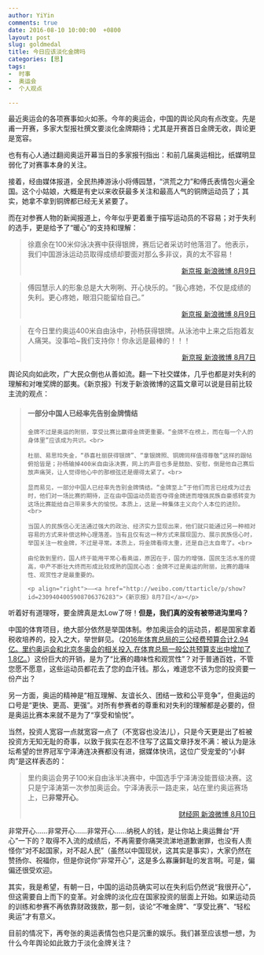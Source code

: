 ```yaml
---
author: YiYin
comments: true
date: 2016-08-10 10:00:00  +0800
layout: post
slug: goldmedal
title: 今日应该淡化金牌吗
categories: [思]
tags:
-  时事
-  奥运会
-  个人观点

---
```


最近奥运会的各项赛事如火如荼。今年的奥运会，中国的舆论风向有点改变。先是甫一开赛，多家大型报社撰文要淡化金牌期待；尤其是开赛首日金牌无收，舆论更是宽容。

也有有心人通过翻阅奥运开幕当日的多家报刊指出：和前几届奥运相比，纸媒明显弱化了对赛事本身的关注。

接着，经由媒体报道，全民热捧游泳小将傅园慧，“洪荒之力”和傅氏表情包火遍全国。这个小姑娘，大概是有史以来收获最多关注和最高人气的铜牌运动员了；其实，她拿不拿到铜牌都已经无关紧要了。

而在对参赛人物的新闻报道上，今年似乎更着重于描写运动员的不容易；对于失利的选手，更是给予了“暖心”的支持和理解：

<blockquote>
	徐嘉余在100米仰泳决赛中获得银牌，赛后记者采访时他落泪了。他表示，我们中国游泳运动员取得成绩却要面对那么多非议，真的太不容易！
	<p align="right"><a href="http://weibo.com/1644114654/E2Jxf3tNU">新京报 新浪微博 8月9日</a></p>
</blockquote>

<blockquote>
	傅园慧示人的形象总是大大咧咧、开心快乐的。“我心疼她，不仅是成绩的失利。更心疼她，眼泪只能留给自己。”
	<p align="right"><a href="http://weibo.com/1644114654/E2JKkbHsI">新京报 新浪微博 8月9日</a></p>
</blockquote>

<blockquote>
	在今日里约奥运400米自由泳中，孙杨获得银牌。从泳池中上来之后抱着友人痛哭。没事哈~我们支持你！你永远是最棒的！！！
	<p align="right"><a href="http://weibo.com/1644114654/E2qeQiUjQ">新京报 新浪微博 8月7日</a></p>
</blockquote>

舆论风向如此吹，广大民众倒也从善如流。翻一下社交媒体，几乎也都是对失利的理解和对唯奖牌的鄙夷。《新京报》刊发于新浪微博的这篇文章可以说是目前比较主流的观点：

<blockquote>
	<h4>一部分中国人已经率先告别金牌情结</h4>

	金牌不过是奥运的附丽，享受比赛比赢得金牌更重要。“金牌不在榜上，而在每一个人的身体里”应该成为共识。<br>

	杜丽、易思玲失金，“恭喜杜丽获得银牌”、“拿银牌照、铜牌同样值得尊敬”这样的跟帖俯拾皆是；孙杨输掉400米自由泳决赛，网上的声音也多是鼓励、安慰，倒是他自己赛后放声痛哭，让人觉得他心中的那根弦还是绷得太紧了。<br>

	显而易见，一部分中国人已经率先告别金牌情结。“金牌至上”于他们而言已经成为过去时，他们对一场比赛的期待，正在由中国运动员能否夺得金牌进而增强民族自豪感转变为这场比赛能给自己带来多大的愉悦。本质上，这是一种集体主义向个人本位的进阶。<br>

	当国人的民族信心无法通过强大的政治、经济实力显现出来，他们就只能通过另一种相对容易的方式来补偿这种心理落差。当有且仅有这一种方式来展现国力、展示民族信心时，举国关注一枚金牌，不过是寻常。本质上，将金牌看得太重，还是自己太自卑了。<br>

	由伦敦到里约，国人终于能用平常心看奥运，原因在于，国力的增强，国民生活水准的提高，中产不断壮大终而形成比较成熟的国民心态：金牌不过是奥运的附丽，比赛的趣味性、观赏性才是最重要的。

	<p align="right">——<a href="http://weibo.com/ttarticle/p/show?id=2309404005908706376283">《新京报》8月7日</a></p>
</blockquote>

听着好有道理呀，要金牌真是太Low了呀！**但是，我们真的没有被带进沟里吗？**

中国的体育项目，绝大部分依然是举国体制。参加奥运会的运动员，都是国家拿着税收培养的，投入之大，举世鲜见。（<a href="http://weibo.com/1644114654/E2N9RBytj">2016年体育总局的三公经费预算合计2.94亿。里约奥运会和北京冬奥会的相关投入,在体育总局一般公共预算支出中增加了1.8亿。</a>）这份巨大的开销，是为了“比赛的趣味性和观赏性”？对于普通百姓，不管您愿不愿意，这些运动员都花去了您的血汗钱。那么，难道您不该为您的投资要一份产出？

另一方面，奥运的精神是“相互理解、友谊长久、团结一致和公平竞争”，但奥运的口号是“更快、更高、更强”。对所有参赛者的尊重和对失利的理解都是必要的，但是奥运比赛本来就不是为了“享受和愉悦”。

当然，投资人宽容一点就宽容一点了（不宽容也没法儿），只是今天更是出了桩被投资方无知无耻的奇事，以致于我实在忍不住写了这篇文章抒发不满：被认为是泳坛希望的世界冠军宁泽涛连决赛都没有进，据媒体快讯，这位广受宠爱的“小鲜肉”是这样表态的：

<blockquote>
	里约奥运会男子100米自由泳半决赛中，中国选手宁泽涛没能晋级决赛。这只是宁泽涛第一次参加奥运会。宁泽涛表示一路走来，站在里约奥运赛场上，已<b>非常开心</b>。
	<p align="right"><a href="http://weibo.com/1642088277/E2SjPwfpU">财经网 新浪微博 8月10日</a></p>
</blockquote>

非常开心……非常开心……非常开心……纳税人的钱，是让你站上奥运舞台“开心”一下的？取得不入流的成绩后，不再需要你痛哭流涕地道歉谢罪，也没有人责怪你“对不起国家，对不起人民”（虽然以中国现状，这其实是事实），大家仍然在赞扬你、祝福你，但是你说你“非常开心”，这是多么寡廉鲜耻的发言啊。可是，偏偏还很受欢迎。

其实，我是希望，有朝一日，中国的运动员确实可以在失利后仍然说“我很开心”，但这需要自上而下的变革。对金牌的淡化应在国家投资的层面上开始。如果运动员的训练和参赛不再依靠财政拨款，那一刻，谈论“不唯金牌”、“享受比赛”、“轻松奥运”才有意义。

目前的情况下，再夸张的奥运表情包也只是沉重的娱乐。我们甚至应该想一想，为什么今年舆论如此致力于淡化金牌关注？

